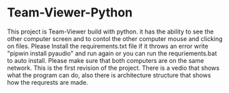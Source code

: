 # Team-Viewer-Python
This project is Team-Viewer build with python.
it has the ability to see the other computer screen and to contol the other computer mouse and clicking on files.
Please Install the requirements.txt file if it throws an error write "pipwin install pyaudio" and run again or you can run the requriements.bat to auto install.
Please make sure that both computers are on the same network.
This is the first revision of the project.
There is a vedio that shows what the program can do, also there is architecture structure that shows how the requrests are made.

